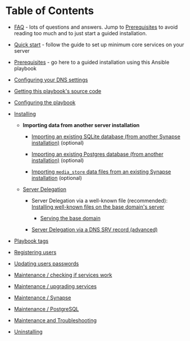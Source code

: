 # Table of Contents

- [FAQ](faq.md) - lots of questions and answers. Jump to [Prerequisites](prerequisites.md) to avoid reading too much and to just start a guided installation.

- [Quick start](quick-start.md) - follow the guide to set up minimum core services on your server

- [Prerequisites](prerequisites.md) - go here to a guided installation using this Ansible playbook

- [Configuring your DNS settings](configuring-dns.md)

- [Getting this playbook's source code](getting-the-playbook.md)

- [Configuring the playbook](configuring-playbook.md)

- [Installing](installing.md)

  - **Importing data from another server installation**

    - [Importing an existing SQLite database (from another Synapse installation)](importing-synapse-sqlite.md) (optional)

    - [Importing an existing Postgres database (from another installation)](importing-postgres.md) (optional)

    - [Importing `media_store` data files from an existing Synapse installation](importing-synapse-media-store.md) (optional)

  - [Server Delegation](howto-server-delegation.md)

    - Server Delegation via a well-known file (recommended): [Installing well-known files on the base domain's server](configuring-well-known.md#installing-well-known-files-on-the-base-domain-s-server)

      - [Serving the base domain](configuring-playbook-base-domain-serving.md)

    - [Server Delegation via a DNS SRV record (advanced)](howto-srv-server-delegation.md)

- [Playbook tags](playbook-tags.md)

- [Registering users](registering-users.md)

- [Updating users passwords](updating-users-passwords.md)

- [Maintenance / checking if services work](maintenance-checking-services.md)

- [Maintenance / upgrading services](maintenance-upgrading-services.md)

- [Maintenance / Synapse](maintenance-synapse.md)

- [Maintenance / PostgreSQL](maintenance-postgres.md)

- [Maintenance and Troubleshooting](maintenance-and-troubleshooting.md)

- [Uninstalling](uninstalling.md)
